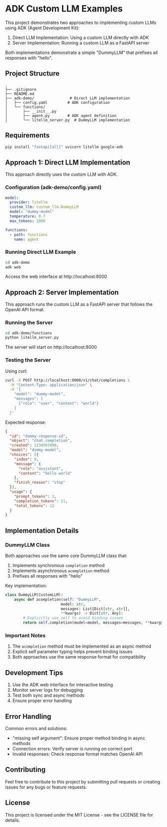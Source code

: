 # ADK Custom LLM Examples

This project demonstrates two approaches to implementing custom LLMs using ADK (Agent Development Kit):

1. Direct LLM Implementation: Using a custom LLM directly with ADK
2. Server Implementation: Running a custom LLM as a FastAPI server

Both implementations demonstrate a simple "DummyLLM" that prefixes all responses with "hello".

## Project Structure

```
.
├── .gitignore
├── README.md
├── adk-demo/                # Direct LLM implementation
│   ├── config.yaml         # ADK configuration
│   └── functions/
│       ├── __init__.py
│       ├── agent.py        # ADK agent definition
│       └── litellm_server.py  # DummyLLM implementation
```

## Requirements

```bash
pip install "fastapi[all]" uvicorn litellm google-adk
```

## Approach 1: Direct LLM Implementation

This approach directly uses the custom LLM with ADK.

### Configuration (adk-demo/config.yaml)
```yaml
model:
  provider: litellm
  custom_llm: custom_llm.DummyLLM
  model: "dummy-model"
  temperature: 0.7
  max_tokens: 1000

functions:
  - path: functions
    name: agent
```

### Running Direct LLM Example

```bash
cd adk-demo
adk web 
```

Access the web interface at http://localhost:8000

## Approach 2: Server Implementation

This approach runs the custom LLM as a FastAPI server that follows the OpenAI API format.

### Running the Server

```bash
cd adk-demo/functions
python litellm_server.py
```

The server will start on http://localhost:8000

### Testing the Server

Using curl:
```bash
curl -X POST http://localhost:8000/v1/chat/completions \
  -H "Content-Type: application/json" \
  -d '{
    "model": "dummy-model",
    "messages": [
      {"role": "user", "content": "world"}
    ]
  }'
```

Expected response:
```json
{
  "id": "dummy-response-id",
  "object": "chat.completion",
  "created": 1234567890,
  "model": "dummy-model",
  "choices": [{
    "index": 0,
    "message": {
      "role": "assistant",
      "content": "hello world"
    },
    "finish_reason": "stop"
  }],
  "usage": {
    "prompt_tokens": 1,
    "completion_tokens": 11,
    "total_tokens": 12
  }
}
```

## Implementation Details

### DummyLLM Class

Both approaches use the same core DummyLLM class that:
1. Implements synchronous `completion` method
2. Implements asynchronous `acompletion` method
3. Prefixes all responses with "hello"

Key implementation:
```python
class DummyLLM(CustomLLM):
    async def acompletion(self: "DummyLLM",
                         model: str,
                         messages: List[Dict[str, str]],
                         **kwargs) -> Dict[str, Any]:
        # Explicitly use self to avoid binding issues
        return self.completion(model=model, messages=messages, **kwargs)
```

### Important Notes

1. The `acompletion` method must be implemented as an async method
2. Explicit self parameter typing helps prevent binding issues
3. Both approaches use the same response format for compatibility

## Development Tips

1. Use the ADK web interface for interactive testing
2. Monitor server logs for debugging
3. Test both sync and async methods
4. Ensure proper error handling

## Error Handling

Common errors and solutions:
- "missing self argument": Ensure proper method binding in async methods
- Connection errors: Verify server is running on correct port
- Invalid responses: Check response format matches OpenAI API

## Contributing

Feel free to contribute to this project by submitting pull requests or creating issues for any bugs or feature requests.

## License

This project is licensed under the MIT License - see the LICENSE file for details.